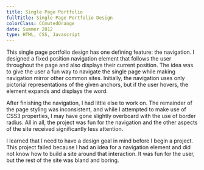 ```yaml
---
title: Single Page Portfolio
fullTitle: Single Page Portfolio Design
colorClass: CCmutedOrange
date: Summer 2012
type: HTML, CSS, Javascript
---
```


This single page portfolio design has one defining feature: the navigation. I designed a fixed position navigation element that follows the user throughout the page and also displays their current position. The idea was to give the user a fun way to navigate the single page while making navigation mirror other common sites. Initially, the navigation uses only pictorial representations of the given anchors, but if the user hovers, the element expands and displays the word. 

After finishing the navigation, I had little else to work on. The remainder of the page styling was inconsistent, and while I attempted to make use of CSS3 properties, I may have gone slightly overboard with the use of border radius. All in all, the project was fun for the navigation and the other aspects of the site received significantly less attention. 

I learned that I need to have a design goal in mind before I begin a project. This project failed because I had an idea for a navigation element and did not know how to build a site around that interaction. It was fun for the user, but the rest of the site was bland and boring. 